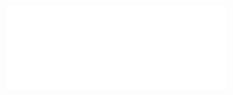 [![Metrics](https://raw.githubusercontent.com/20022Robocats/.github/main/github-metrics.svg)](https://github.com/20022Robocats)
